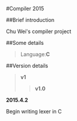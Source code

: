 #Compiler 2015

##Brief introduction

Chu Wei's compiler project

##Some details

>Language:**C**

##Version details

>**v1**
>>**v1.0**

**2015.4.2**

Begin writing lexer in C
